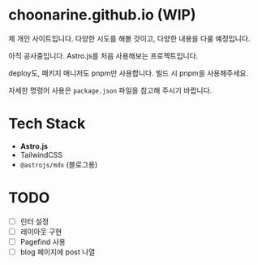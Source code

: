 # choonarine.github.io (WIP)
제 개인 사이트입니다. 다양한 시도를 해볼 것이고, 다양한 내용을 다룰 예정입니다.

아직 공사중입니다. Astro.js를 처음 사용해보는 프로젝트입니다.

deploy도, 패키지 매니저도 pnpm만 사용합니다. 빌드 시 pnpm을 사용해주세요.

자세한 명령어 사용은 `package.json` 파일을 참고해 주시기 바랍니다.

# Tech Stack

* **Astro.js**
* TailwindCSS
* `@astrojs/mdx` (블로그용)

# TODO

- [ ] 린터 설정
- [ ] 레이아웃 구현
- [ ] Pagefind 사용
- [ ] blog 페이지에 post 나열